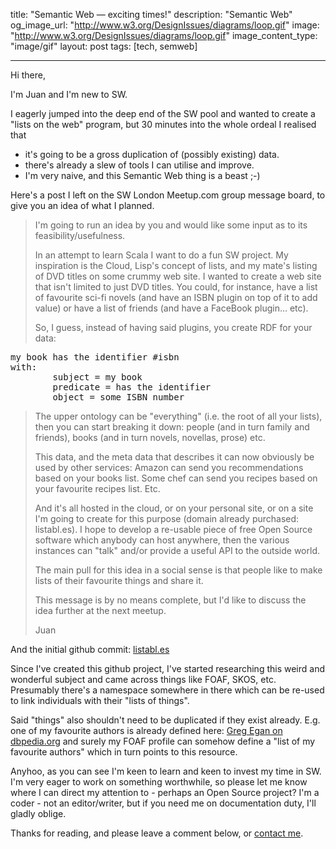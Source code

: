 title: "Semantic Web — exciting times!"
description: "Semantic Web"
og_image_url: "http://www.w3.org/DesignIssues/diagrams/loop.gif"
image: "http://www.w3.org/DesignIssues/diagrams/loop.gif"
image_content_type: "image/gif"
layout: post
tags: [tech, semweb]

---

Hi there,

I'm Juan and I'm new to SW.

I eagerly jumped into the deep end of the SW pool and wanted to create a "lists on the web" program, but 30 minutes into the whole ordeal I realised that

* it's going to be a gross duplication of (possibly existing) data.
* there's already a slew of tools I can utilise and improve.
* I'm very naive, and this Semantic Web thing is a beast ;-)

Here's a post I left on the SW London Meetup.com group message board, to give you an idea of what I planned.

> I'm going to run an idea by you and would like some input as to its feasibility/usefulness.
> 
> In an attempt to learn Scala I want to do a fun SW project. My inspiration is the Cloud, Lisp's concept of lists, and my mate's listing of DVD titles on some crummy web site. I wanted to create a web site that isn't limited to just DVD titles. You could, for instance, have a list of favourite sci-fi novels (and have an ISBN plugin on top of it to add value) or have a list of friends (and have a FaceBook plugin... etc).
> 
> So, I guess, instead of having said plugins, you create RDF for your data:
> 
<pre>
my book has the identifier #isbn
with:
        subject = my book
        predicate = has the identifier
        object = some ISBN number
</pre>
> 
> The upper ontology can be "everything" (i.e. the root of all your lists), then you can start breaking it down: people (and in turn family and friends), books (and in turn novels, novellas, prose) etc.
> 
> This data, and the meta data that describes it can now obviously be used by other services: Amazon can send you recommendations based on your books list. Some chef can send you recipes based on your favourite recipes list. Etc.
> 
> And it's all hosted in the cloud, or on your personal site, or on a site I'm going to create for this purpose (domain already purchased: listabl.es). I hope to develop a re-usable piece of free Open Source software which anybody can host anywhere, then the various instances can "talk" and/or provide a useful API to the outside world.
> 
> The main pull for this idea in a social sense is that people like to make lists of their favourite things and share it.
> 
> This message is by no means complete, but I'd like to discuss the idea further at the next meetup.
> 
> Juan

And the initial github commit: [listabl.es](http://listabl.es) 

Since I've created this github project, I've started researching this weird and wonderful subject and came across things like FOAF, SKOS, etc. Presumably there's a namespace somewhere in there which can be re-used to link individuals with their "lists of things".

Said "things" also shouldn't need to be duplicated if they exist already. E.g. one of my favourite authors is already defined here: [Greg Egan on dbpedia.org](http://dbpedia.org/page/Greg_Egan) and surely my FOAF profile can somehow define a "list of my favourite authors" which in turn points to this resource.

Anyhoo, as you can see I'm keen to learn and keen to invest my time in SW. I'm very eager to work on something worthwhile, so please let me know where I can direct my attention to - perhaps an Open Source project? I'm a coder - not an editor/writer, but if you need me on documentation duty, I'll gladly oblige.

Thanks for reading, and please leave a comment below, or [contact me](mailto:%6F%70%79%61%74%65%40%67%6D%61%69%6C%2E%63%6F%6D).
